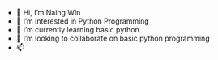 - 👋 Hi, I’m Naing Win
- 👀 I’m interested in Python Programming
- 🌱 I’m currently learning basic python
- 💞️ I’m looking to collaborate on basic python programming
- 📫 

<!---
mgnaingnaingwin/mgnaingnaingwin is a ✨ special ✨ repository because its `README.md` (this file) appears on your GitHub profile.
You can click the Preview link to take a look at your changes.
--->
